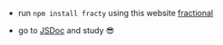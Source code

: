- run `npm install fracty`
  using this website [fractional](https://www.npmjs.com/package/fractional)

- go to [JSDoc](https://jsdoc.app/) and study 😎

